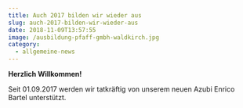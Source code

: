 ```yaml
---
title: Auch 2017 bilden wir wieder aus
slug: auch-2017-bilden-wir-wieder-aus
date: 2018-11-09T13:57:55
image: /ausbildung-pfaff-gmbh-waldkirch.jpg
category:
  - allgemeine-news
---
```

<strong>Herzlich Willkommen!</strong></p>

<p>Seit 01.09.2017 werden wir tatkräftig von unserem neuen Azubi Enrico Bartel unterstützt.</p>